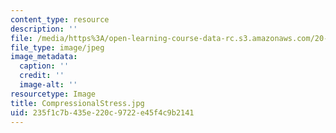 ```yaml
---
content_type: resource
description: ''
file: /media/https%3A/open-learning-course-data-rc.s3.amazonaws.com/20-020-introduction-to-biological-engineering-design-spring-2009/235f1c7b435e220c9722e45f4c9b2141_CompressionalStress.jpg
file_type: image/jpeg
image_metadata:
  caption: ''
  credit: ''
  image-alt: ''
resourcetype: Image
title: CompressionalStress.jpg
uid: 235f1c7b-435e-220c-9722-e45f4c9b2141
---
```

